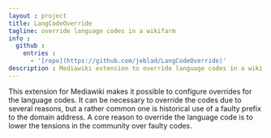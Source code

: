 ```yaml
---
layout : project
title: LangCodeOverride
tagline: override language codes in a wikifarm
info :
  github :
    entries :
      - '[repo](https://github.com/jeblad/LangCodeOverride)'
description : Mediawiki extension to override language codes in a wiki farm.
---
```


This extension for Mediawiki makes it possible to configure overrides for the language codes. It can be necessary to override the codes due to several reasons, but a rather common one is historical use of a faulty prefix to the domain address. A core reason to override the language code is to lower the tensions in the community over faulty codes.